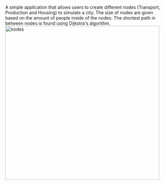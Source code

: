A simple application that allows users to create different nodes (Transport, Production and Housing) to simulate a city. The size of nodes are given based on the amount of people inside of the nodes. The shortest path in between nodes is found using Dijkstra's algorithm.
<img width="490" alt="nodes" src="https://github.com/user-attachments/assets/7705d86d-f508-4780-9a3e-ca57a1217984" />
